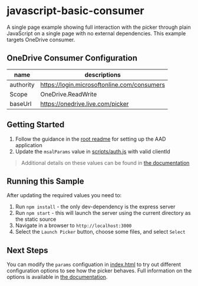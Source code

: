 # javascript-basic-consumer

A single page example showing full interaction with the picker through plain JavaScript on a single page with no external dependencies. This example targets OneDrive consumer.

## OneDrive Consumer Configuration

|name|descriptions|
|---|---|
|authority|https://login.microsoftonline.com/consumers|
|Scope|OneDrive.ReadWrite|
|baseUrl|https://onedrive.live.com/picker|

## Getting Started

1. Follow the guidance in the [root readme](../README.md#required-setup) for setting up the AAD application
2. Update the `msalParams` value in [scripts/auth.js](./scripts/auth.js) with valid clientId

> Additional details on these values can be found in [the documentation](https://aka.ms/OneDrive/file-picker)

## Running this Sample

After updating the required values you need to:

1. Run `npm install` - the only dev-dependency is the express server
2. Run `npm start` - this will launch the server using the current directory as the static source
3. Navigate in a browser to `http://localhost:3000`
4. Select the `Launch Picker` button, choose some files, and select `Select`

## Next Steps

You can modify the `params` configuation in [index.html](./index.html) to try out different configuration options to see how the picker behaves. Full information on the options is available in [the documentation](https://aka.ms/OneDrive/file-picker). 
